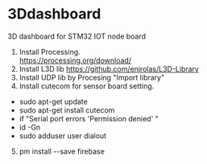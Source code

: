 # 3Ddashboard
3D dashboard for STM32 IOT node board


1. Install Processing.  
  https://processing.org/download/
2. Install L3D lib 
  https://github.com/enjrolas/L3D-Library
3. Install UDP lib by Procesing "Import library"
4. Install cutecom for sensor board setting.
  * sudo apt-get update
  * sudo apt-get install cutecom
  * if "Serial port errors 'Permission denied' "
  * id -Gn
  * sudo adduser user dialout

5. pm install --save firebase
  
